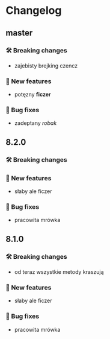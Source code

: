 # Changelog

## master

### 🛠 Breaking changes

- zajebisty brejking czencz

### 🎉 New features

- potęzny **ficzer**

### 🐛 Bug fixes

- zadeptany _robak_

## 8.2.0

### 🛠 Breaking changes

### 🎉 New features

- słaby ale ficzer

### 🐛 Bug fixes

- pracowita mrówka

## 8.1.0

### 🛠 Breaking changes

- od teraz wszystkie metody kraszują

### 🎉 New features

- słaby ale ficzer

### 🐛 Bug fixes

- pracowita mrówka
